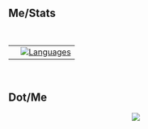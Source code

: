 ## **Me/Stats**
<table>
</br>
  <tr>
    <td>
      <a href="https://github.com/sum0fItAll"><img alt="" src="https://github-readme-stats.vercel.app/api?username=sum0fItAll&show_icons=true&count_private=true&theme=gruvbox&hide_border=true&bg_color=1d2a3a" /></a>
    </td>
    <td>
      <a href="https://github.com/Cloud-Bomb"><img alt="Languages" src="https://github-readme-stats.vercel.app/api/top-langs/?username=Cloud-Bomb&langs_count=8&count_private=true&layout=compact&theme=gruvbox&hide_border=true&bg_color=1d2a3a"/></a>
    </td>
  </tr>
</table>
</br>

## **Dot/Me**

<p align="center">
  <a href = "https://github.com/sum0fItAll"><img src="https://img.icons8.com/fluent/48/000000/github.png"/>
</p>
